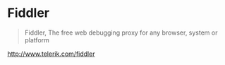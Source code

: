 # Fiddler

> Fiddler, The free web debugging proxy for any browser, system or platform

http://www.telerik.com/fiddler
